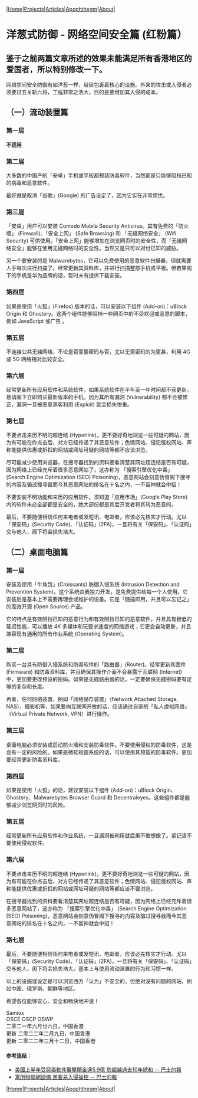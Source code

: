 |[Home](/README.md)|[Projects](/projects.md)|[Articles](/articles.md)|[Apophthegm](/apophthegm.md)|[About](/about.md)|

# 洋葱式防御 - 网络空间安全篇 (红粉篇）

## 鉴于之前两篇文章所述的效果未能满足所有香港地区的爱国者，所以特别修改一下。

网络空间安全防御有如洋葱一样，层层包裹着核心的设施。外来的攻击或入侵者必须要过五关斩六将，工程非常之浩大，目的是要增加其入侵的成本。

## （一）流动装置篇

### 第一层

**不适用**

### 第二层

大多数的中国产的「安卓」手机或平板都预装防毒软件，当然都是只能够阻挡已知的病毒和恶意软件。

最好就是取消「谷歌」(Google) 的广告设定了，因为它实在非常烦忧。

### 第三层

「安卓」用户可以安装 Comodo Mobile Security Antivirus。其有免费的「防火墙」 (Firewall)、「安全上网」 (Safe Browsing) 和 「无綫网络安全」 (Wifi Security) 可供使用。「安全上网」能够增加在浏览网页时的安全性，而「无綫网络安全」能够在使用无綫网络时的安全性。当然又是只可以对付已知的威胁。

另一个要安装的是 Malwarebytes，它可以免费使用的恶意软件扫描器，但就需要人手每次进行扫描了。经常更新其资料库，并进行扫描整部手机或平板。但若果阁下的手机是华为品牌的话，暂时未有提供下载安装。

### 第四层

如果是使用「火狐」(Firefox) 版本的话，可以安装以下组件 (Add-on)：uBlock Origin 和 Ghostery。这两个组件能够阻挡一些网页中的不受欢迎或恶意的脚本，例如  JavaScript 或广告 。

### 第五层

不连接公共无綫网络，不论是否需要密码与否，尤以无需密码的为更甚，利用 4G 或 5G 网络相对比较安全。

### 第六层

经常更新所有应用软件和系统软件，如果系统软件在半年至一年时间都不获更新，恳请阁下立即购买最新版本的手机。因为其所有漏洞 (Vulnerability) 都不会被修正，漏洞一旦被恶意黑客利用 (Exploit) 就会损失惨重。

### 第七层

不要点击来历不明的超连结 (Hyperlink)，更不要好奇地浏览一些可疑的网站，因为有可能在你点击后，对方已经传递了其恶意软件；色情网站、侵犯版权网站、声称能提供优惠或折扣的网站或网址可疑的网站等都不应该浏览。

尽可能减少使用浏览器，在搜寻器找到的资料要看清楚其网址超连结是否有可疑，因为网络上已经充斥着很多恶意网站了，这亦称为 「搜索引擎优化中毒」 (Search Engine Optimization (SEO) Poisoning)，恶意网站会刻意伪冒阁下搜寻的内容及骗过搜寻器而今其恶意网站的排名在十名之内，一不留神就会中招！

不要安装不明功能和来历的应用软件，须知道「应用市场」(Google Play Store) 内的软件未必全部都是安全的，绝大部份都是其后开发者将其转为恶意的。

最后，不要随便相信任何来电者或发短讯、电邮者，应该必先核实才行动。尤以「保安码」(Security Code)、「认证码」(2FA)，一旦将有关「保安码」、「认证码」交与他人，阁下将会损失浩大。

## （二）桌面电脑篇

### 第一层

安装及使用「牛角包」(Croissants) 防御入侵系统 (Intrusion Detection and Prevention System)。这个系统由我独力开发，是免费提供给每一个人使用。它安装后是基本上不需要再理会或维护的设备。它是「随插即用，并且可以忘记之」的高效开源 (Open Source) 产品。

它的特点是有效阻挡已知的恶意行为和有效阻挡已知的恶意软件，并且具有极低的延迟性能，可以播放 4K 多媒体和玩要求速度的网络游戏；它更会自动更新，并且兼容现有通用的所有作业系统 (Operating System)。

### 第二层

购买一台具有防御入侵系统和防毒软件的「路由器」(Router)。经常更新其固件 (Firmware) 和防毒资料库，并且确保其操作介面不会暴露于互联网 (Internet) 中，更加要更改预设的密码。如果是无綫路由器的话，一定要确保无綫密码要有足够的复杂和长度。

再者，任何网络装置，例如「网络储存装置」（Network Attached Storage, NAS）、摄影机等，如果要向互联网开放的话，应该通过自家的「私人虚拟网络」（Virtual Private Network, VPN）进行操作。

### 第三层

桌面电脑必须安装或启动防火墙和安装防毒软件。不要使用侵权的防毒软件，这是会有一定的风险的。如果是微软视窗系统的话，可以使用其预载的防毒软件。更加要经常更新防毒资料库。

### 第四层

如果是使用「火狐」的话，建议安装以下组件 (Add-on)：uBlock Origin、Ghostery、Malwarebytes Browser Guard 和 Decentraleyes。这些组件都是能够减少浏览网页时的风险。

### 第五层

经常更新所有应用软件和作业系统，一旦漏洞被利用就后果不敢想像了。紧记请不要使用侵权软件。

### 第六层

不要点击来历不明的超连结 (Hyperlink)，更不要好奇地浏览一些可疑的网站，因为有可能在你点击后，对方已经传递了其恶意软件；色情网站、侵犯版权网站、声称能提供优惠或折扣的网站或网址可疑的网站等都应该不要浏览。

在搜寻器找到的资料要看清楚其网址超连结是否有可疑，因为网络上已经充斥着很多恶意网站了，这亦称为 「搜索引擎优化中毒」 (Search Engine Optimization (SEO) Poisoning)，恶意网站会刻意伪冒阁下搜寻的内容及骗过搜寻器而今其恶意网站的排名在十名之内，一不留神就会中招！

### 第七层

最后，不要随便相信任何来电者或发短讯、电邮者，应该必先核实才行动。尤以「保安码」(Security Code)、「认证码」(2FA)，一旦将有关「保安码」、「认证码」交与他人，阁下将会损失浩大。基本上与使用流动装置的行为和习惯一样。

以上的设施或设定是可以浏览西方「认为」不安全的，但绝对没有问题的网站，例如中国、俄罗斯、朝鲜等地区。

希望各位能够安心、安全和畅快地冲浪！

Samiux  
OSCE  OSCP  OSWP  
二零二一年六月廿六日，中国香港  
更新 二零二二年二月九日，中国香港  
更新 二零二二年三月十二日，中国香港  

#### 参考连结：
- [美國上半年受惡毒軟件襲擊贖金達5.9億 勢超越過去10年總和 -- 巴士的報](https://www.bastillepost.com/hongkong/article/9433867-%e7%be%8e%e5%9c%8b%e4%b8%8a%e5%8d%8a%e5%b9%b4%e5%8f%97%e6%83%a1%e6%af%92%e8%bb%9f%e4%bb%b6%e8%a5%b2%e6%93%8a%e8%b4%96%e9%87%91%e9%81%945-9%e5%84%84-%e5%8b%a2%e8%b6%85%e8%b6%8a%e9%81%8e%e5%8e%bb10) 
- [寓所物聯網設備 黑客易入侵操控 -- 巴士的報](https://www.bastillepost.com/hongkong/article/9812829-%e5%af%93%e6%89%80%e7%89%a9%e8%81%af%e7%b6%b2%e8%a8%ad%e5%82%99-%e9%bb%91%e5%ae%a2%e6%98%93%e5%85%a5%e4%be%b5%e6%93%8d%e6%8e%a7) 

|[Home](/README.md)|[Projects](/projects.md)|[Articles](/articles.md)|[Apophthegm](/apophthegm.md)|[About](/about.md)|


